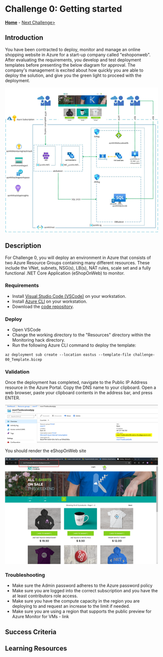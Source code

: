 # Challenge 0: Getting started

**[Home](../README.md)** - [Next Challenge>](./01-Alerts-Activity-Logs-And-Service-Health.md)

## Introduction

You have been contracted to deploy, monitor and manage an online shopping website in Azure for a start-up company called "eshoponweb".  After evaluating the requirements, you develop and test deployment templates before presenting the below diagram for approval. The company's management is excited about how quickly you are able to deploy the solution, and give you the green light to proceed with the deployment.

![Hack Diagram](../Images/monitoringhackdiagram1.png)

## Description

For Challenge 0, you will deploy an environment in Azure that consists of two Azure Resource Groups containing many different resources. These include the VNet, subnets, NSG(s), LB(s), NAT rules, scale set and a fully functional .NET Core Application (eShopOnWeb) to monitor.

### Requirements

- Install [Visual Studio Code (VSCode)](https://code.visualstudio.com/) on your workstation.
- Install [Azure CLI](https://docs.microsoft.com/en-us/cli/azure/) on your workstation.
- Download the [code repository](https://github.com/jamasten/WhatTheHack/archive/refs/heads/master.zip).

### Deploy

- Open VSCode
- Change the working directory to the "Resources" directory within the Monitoring hack directory.
- Run the following Azure CLI command to deploy the template:

```azurecli
az deployment sub create --location eastus --template-file challenge-00_Template.bicep
```

### Validation

Once the deployment has completed, navigate to the Public IP Address resource in the Azure Portal.  Copy the DNS name to your clipboard.  Open a web browser, paste your clipboard contents in the address bar, and press ENTER.

![Copy DNS Name from Public IP Address](../Images/00-22-Azure-Portal-Copy-Pip-Dns-Name.png)

You should render the eShopOnWeb site

![Webpage of the eShopOnWeb site](../Images/00-23-Eshoponweb-Webpage.png)

### Troubleshooting

- Make sure the Admin password adheres to the Azure password policy
- Make sure you are logged into the correct subscription and you have the at least contributors role access.  
- Make sure you have the compute capacity in the region you are deploying to and request an increase to the limit if needed.
- Make sure you are using a region that supports the public preview for Azure Monitor for VMs - link

## Success Criteria

## Learning Resources
